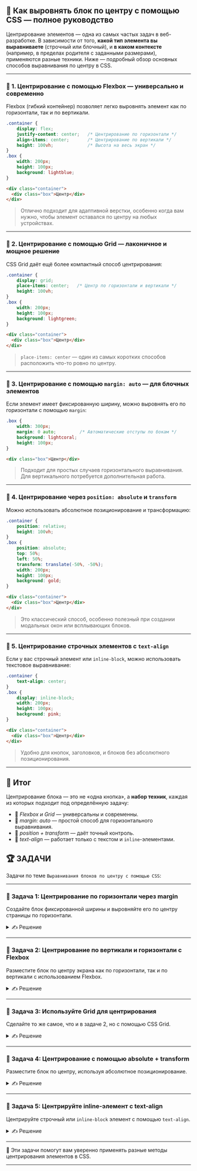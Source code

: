 ## 📌 Как выровнять блок по центру с помощью CSS — полное руководство

Центрирование элементов — одна из самых частых задач в веб-разработке. В зависимости от того, **какой тип элемента вы выравниваете** (строчный или блочный), и **в каком контексте** (например, в пределах родителя с заданными размерами), применяются разные техники. Ниже — подробный обзор основных способов выравнивания по центру в CSS.

---

### 🔹 1. **Центрирование с помощью Flexbox — универсально и современно**

Flexbox (гибкий контейнер) позволяет легко выровнять элемент как по горизонтали, так и по вертикали.

```css
.container {
    display: flex;
    justify-content: center;   /* Центрирование по горизонтали */
    align-items: center;       /* Центрирование по вертикали */
    height: 100vh;             /* Высота на весь экран */
}
.box {
    width: 200px;
    height: 100px;
    background: lightblue;
}
```

```html
<div class="container">
  <div class="box">Центр</div>
</div>
```

> Отлично подходит для адаптивной верстки, особенно когда вам нужно, чтобы элемент оставался по центру на любых устройствах.

---

### 🔹 2. **Центрирование с помощью Grid — лаконичное и мощное решение**

CSS Grid даёт ещё более компактный способ центрирования:

```css
.container {
    display: grid;
    place-items: center;   /* Центр по горизонтали и вертикали */
    height: 100vh;
}
.box {
    width: 200px;
    height: 100px;
    background: lightgreen;
}
```

```html
<div class="container">
  <div class="box">Центр</div>
</div>
```

>`place-items: center` — один из самых коротких способов расположить что-то ровно по центру.

---

### 🔹 3. **Центрирование с помощью `margin: auto` — для блочных элементов**

Если элемент имеет фиксированную ширину, можно выровнять его по горизонтали с помощью `margin`:

```css
.box {
    width: 300px;
    margin: 0 auto;         /* Автоматические отступы по бокам */
    background: lightcoral;
    height: 100px;
}
```

```html
<div class="box">Центр</div>
```

> Подходит для простых случаев горизонтального выравнивания. Для вертикального потребуется дополнительная работа.

---

### 🔹 4. **Центрирование через `position: absolute` и `transform`**

Можно использовать абсолютное позиционирование и трансформацию:

```css
.container {
    position: relative;
    height: 100vh;
}
.box {
    position: absolute;
    top: 50%;
    left: 50%;
    transform: translate(-50%, -50%);
    width: 200px;
    height: 100px;
    background: gold;
}
```

```html
<div class="container">
  <div class="box">Центр</div>
</div>
```

> Это классический способ, особенно полезный при создании модальных окон или всплывающих блоков.

---

### 🔹 5. **Центрирование строчных элементов с `text-align`**

Если у вас строчный элемент или `inline-block`, можно использовать текстовое выравнивание:

```css
.container {
    text-align: center;
}
.box {
    display: inline-block;
    width: 200px;
    height: 100px;
    background: pink;
}
```

```html
<div class="container">
  <div class="box">Центр</div>
</div>
```

> Удобно для кнопок, заголовков, и блоков без абсолютного позиционирования.

---

## 🎯 Итог

Центрирование блока — это не «одна кнопка», а **набор техник**, каждая из которых подходит под определённую задачу:

* 🔹 *Flexbox и Grid* — универсальны и современны.
* 🔹 *margin: auto* — простой способ для горизонтального выравнивания.
* 🔹 *position + transform* — даёт точный контроль.
* 🔹 *text-align* — работает только с текстом и `inline`-элементами.

## 🏆 ЗАДАЧИ

Задачи по теме `Выравнивания блоков по центру с помощью CSS`:

---

### 📌 **Задача 1: Центрирование по горизонтали через margin**

Создайте блок фиксированной ширины и выровняйте его по центру страницы по горизонтали.

<details>
<summary>✍ Решение</summary>

```css
.box {
  width: 300px;
  margin: 0 auto;
  background: lightcoral;
  padding: 20px;
}
```

```html
<div class="box">Центрирован по горизонтали</div>
```

</details>

---

### 📌 **Задача 2: Центрирование по вертикали и горизонтали с Flexbox**

Разместите блок по центру экрана как по горизонтали, так и по вертикали с использованием Flexbox.

<details>
<summary>✍ Решение</summary>

```css
.container {
  display: flex;
  justify-content: center;
  align-items: center;
  height: 100vh;
}
.box {
  width: 200px;
  height: 100px;
  background: lightblue;
}
```

```html
<div class="container">
  <div class="box">Центр</div>
</div>
```

</details>

---

### 📌 **Задача 3: Используйте Grid для центрирования**

Сделайте то же самое, что и в задаче 2, но с помощью CSS Grid.

<details>
<summary>✍ Решение</summary>

```css
.container {
  display: grid;
  place-items: center;
  height: 100vh;
}
.box {
  width: 200px;
  height: 100px;
  background: lightgreen;
}
```

```html
<div class="container">
  <div class="box">Центр</div>
</div>
```

</details>

---

### 📌 **Задача 4: Центрирование с помощью absolute + transform**

Разместите блок по центру, используя абсолютное позиционирование.

<details>
<summary>✍ Решение</summary>

```css
.container {
  position: relative;
  height: 100vh;
}
.box {
  position: absolute;
  top: 50%;
  left: 50%;
  transform: translate(-50%, -50%);
  background: lightgoldenrodyellow;
  padding: 20px;
}
```

```html
<div class="container">
  <div class="box">Абсолютный центр</div>
</div>
```

</details>

---

### 📌 **Задача 5: Центрируйте inline-элемент с text-align**

Центрируйте строчный или `inline-block` элемент с помощью `text-align`.

<details>
<summary>✍ Решение</summary>

```css
.container {
  text-align: center;
}
.box {
  display: inline-block;
  background: lightpink;
  padding: 10px 20px;
}
```

```html
<div class="container">
  <div class="box">Центр текста</div>
</div>
```

</details>

---

🎉 Эти задачи помогут вам уверенно применять разные методы центрирования элементов в CSS.

---